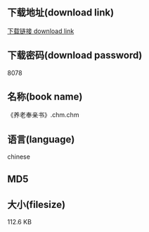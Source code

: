 ## 下载地址(download link)
[下载链接 download link](https://tutu365.netlify.app/?s=%E3%80%8A%E5%85%BB%E8%80%81%E5%A5%89%E4%BA%B2%E4%B9%A6%E3%80%8B.chm)

## 下载密码(download password)
8078

## 名称(book name)
《养老奉亲书》.chm.chm

## 语言(language)
chinese

## MD5


## 大小(filesize)
112.6 KB
